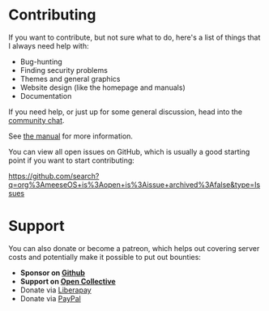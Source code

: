 # Contributing

If you want to contribute, but not sure what to do, here's a list of things that I always need help with:

* Bug-hunting
* Finding security problems
* Themes and general graphics
* Website design (like the homepage and manuals)
* Documentation

If you need help, or just up for some general discussion, head into the [community chat](https://gitter.im/meeseOS/community).

See [the manual](https://manual.aaronmeese.com/development/) for more information.

You can view all open issues on GitHub, which is usually a good starting point if you want to start contributing:

https://github.com/search?q=org%3AmeeseOS+is%3Aopen+is%3Aissue+archived%3Afalse&type=Issues

# Support

You can also donate or become a patreon, which helps out covering server costs and potentially make it possible to put out bounties:

* **Sponsor on [Github](https://github.com/sponsors/ajmeese7)**
* **Support on [Open Collective](https://opencollective.com/meeseos)**
* Donate via [Liberapay](https://liberapay.com/meeseOS)
* Donate via [PayPal](https://paypal.me/ajmeese7)
